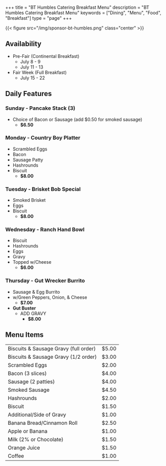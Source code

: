 +++
title = "BT Humbles Catering Breakfast Menu"
description = "BT Humbles Catering Breakfast Menu"
keywords = ["Dining", "Menu", "Food", "Breakfast"]
type = "page"
+++

{{< figure src="/img/sponsor-bt-humbles.png" class="center" >}}

## Availability

* Pre-Fair (Continental Breakfast)
  - July 8 - 9
  - July 11 - 13
* Fair Week (Full Breakfast)
  - July 15 - 22

## Daily Features

### Sunday - Pancake Stack (3)
* Choice of Bacon or Sausage (add $0.50 for smoked sausage)
  - **$6.50**

### Monday - Country Boy Platter
* Scrambled Eggs
* Bacon
* Sausage Patty
* Hashrounds
* Biscuit
  - **$8.00**

### Tuesday - Brisket Bob Special
* Smoked Brisket
* Eggs
* Biscuit
  - **$8.00**

### Wednesday - Ranch Hand Bowl
* Biscuit
* Hashrounds
* Eggs
* Gravy
* Topped w/Cheese
  - **$6.00**

### Thursday - Gut Wrecker Burrito
* Sausage & Egg Burrito
* w/Green Peppers, Onion, & Cheese
  - **$7.00**
* **Gut Buster**
  - ADD GRAVY
    + **$8.00**

## Menu Items

| | |
|:-|-:|
|Biscuits & Sausage Gravy (full order)|$5.00|
|Biscuits & Sausage Gravy (1/2 order)|$3.00|
|Scrambled Eggs|$2.00|
|Bacon (3 slices)|$4.00|
|Sausage (2 patties)|$4.00|
|Smoked Sausage|$4.50|
|Hashrounds|$2.00|
|Biscuit|$1.50|
|Additional/Side of Gravy|$1.00|
|Banana Bread/Cinnamon Roll|$2.50|
|Apple or Banana|$1.00|
|Milk (2% or Chocolate)|$1.50|
|Orange Juice|$1.50|
|Coffee|$1.00|

